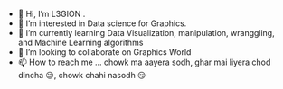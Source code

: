 - 👋 Hi, I’m L3GION .
- 👀 I’m interested in Data science for Graphics.
- 🌱 I’m currently learning Data Visualization, manipulation, wranggling, and Machine Learning algorithms
- 💞️ I’m looking to collaborate on Graphics World
- 📫 How to reach me ... chowk ma aayera sodh, ghar mai liyera chod dincha 😉, chowk chahi nasodh 😏

<!---
12-Twelvve/12-Twelvve is a ✨ special ✨ repository because its `README.md` (this file) appears on your GitHub profile.
You can click the Preview link to take a look at your changes.
--->
